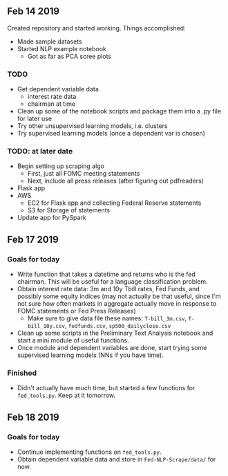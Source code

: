 ## Feb 14 2019

Created repository and started working. Things accomplished:
* Made sample datasets
* Started NLP example notebook
	* Got as far as PCA scree plots

### TODO
* Get dependent variable data
	* interest rate data
	* chairman at time
* Clean up some of the notebook scripts and package them into a .py file for later use
* Try other unsupervised learning models, i.e. clusters
* Try supervised learning models (once a dependent var is chosen)

### TODO: at later date
* Begin setting up scraping algo
	* First, just all FOMC meeting statements
	* Next, include all press releases (after figuring out pdfreaders)
* Flask app
* AWS
	* EC2 for Flask app and collecting Federal Reserve statements
	* S3 for Storage of statements
* Update app for PySpark  

## Feb 17 2019

### Goals for today
* Write function that takes a datetime and returns who is the fed chairman. This will be useful for a language classification problem.
* Obtain interest rate data: 3m and 10y Tbill rates, Fed Funds, and possibly some equity indices (may not actually be that useful, since I'm not sure how often markets in aggregate actually move in response to FOMC statements or Fed Press Releases)
	* Make sure to give data file these names: `T-bill_3m.csv`, `T-bill_10y.csv`, `fedfunds.csv`, `sp500_dailyclose.csv`
* Clean up some scripts in the Preliminary Text Analysis notebook and start a mini module of useful functions.
* Once module and dependent variables are done, start trying some supervised learning models (NNs if you have time).

### Finished
* Didn't actually have much time, but started a few functions for `fed_tools.py`. Keep at it tomorrow.

## Feb 18 2019

### Goals for today
* Continue implementing functions on `fed_tools.py`.
* Obtain dependent variable data and store in `Fed-NLP-Scrape/data/` for now.
